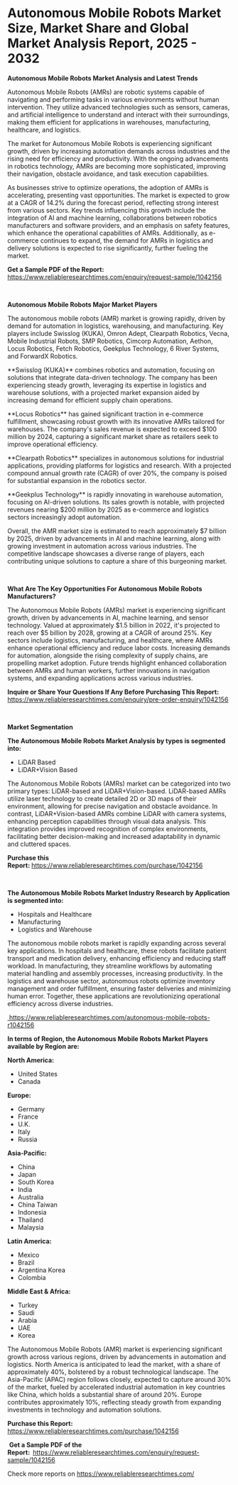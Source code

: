 <p><h1>Autonomous Mobile Robots Market Size, Market Share and Global Market Analysis Report, 2025 - 2032</h1></p><p><strong>Autonomous Mobile Robots Market Analysis and Latest Trends</strong></p>
<p><p>Autonomous Mobile Robots (AMRs) are robotic systems capable of navigating and performing tasks in various environments without human intervention. They utilize advanced technologies such as sensors, cameras, and artificial intelligence to understand and interact with their surroundings, making them efficient for applications in warehouses, manufacturing, healthcare, and logistics. </p><p>The market for Autonomous Mobile Robots is experiencing significant growth, driven by increasing automation demands across industries and the rising need for efficiency and productivity. With the ongoing advancements in robotics technology, AMRs are becoming more sophisticated, improving their navigation, obstacle avoidance, and task execution capabilities. </p><p>As businesses strive to optimize operations, the adoption of AMRs is accelerating, presenting vast opportunities. The market is expected to grow at a CAGR of 14.2% during the forecast period, reflecting strong interest from various sectors. Key trends influencing this growth include the integration of AI and machine learning, collaborations between robotics manufacturers and software providers, and an emphasis on safety features, which enhance the operational capabilities of AMRs. Additionally, as e-commerce continues to expand, the demand for AMRs in logistics and delivery solutions is expected to rise significantly, further fueling the market.</p></p>
<p><strong>Get a Sample PDF of the Report:&nbsp;</strong> <a href="https://www.reliableresearchtimes.com/enquiry/request-sample/1042156?utm_campaign=2629&utm_medium=2&utm_source=Github&utm_content=ia&utm_term=11042025&utm_id=autonomous-mobile-robots">https://www.reliableresearchtimes.com/enquiry/request-sample/1042156</a></p>
<p>&nbsp;</p>
<p><strong>Autonomous Mobile Robots Major Market Players</strong></p>
<p><p>The autonomous mobile robots (AMR) market is growing rapidly, driven by demand for automation in logistics, warehousing, and manufacturing. Key players include Swisslog (KUKA), Omron Adept, Clearpath Robotics, Vecna, Mobile Industrial Robots, SMP Robotics, Cimcorp Automation, Aethon, Locus Robotics, Fetch Robotics, Geekplus Technology, 6 River Systems, and ForwardX Robotics.</p><p>**Swisslog (KUKA)** combines robotics and automation, focusing on solutions that integrate data-driven technology. The company has been experiencing steady growth, leveraging its expertise in logistics and warehouse solutions, with a projected market expansion aided by increasing demand for efficient supply chain operations.</p><p>**Locus Robotics** has gained significant traction in e-commerce fulfillment, showcasing robust growth with its innovative AMRs tailored for warehouses. The company's sales revenue is expected to exceed $100 million by 2024, capturing a significant market share as retailers seek to improve operational efficiency.</p><p>**Clearpath Robotics** specializes in autonomous solutions for industrial applications, providing platforms for logistics and research. With a projected compound annual growth rate (CAGR) of over 20%, the company is poised for substantial expansion in the robotics sector.</p><p>**Geekplus Technology** is rapidly innovating in warehouse automation, focusing on AI-driven solutions. Its sales growth is notable, with projected revenues nearing $200 million by 2025 as e-commerce and logistics sectors increasingly adopt automation.</p><p>Overall, the AMR market size is estimated to reach approximately $7 billion by 2025, driven by advancements in AI and machine learning, along with growing investment in automation across various industries. The competitive landscape showcases a diverse range of players, each contributing unique solutions to capture a share of this burgeoning market.</p></p>
<p>&nbsp;</p>
<p><strong>What Are The Key Opportunities For Autonomous Mobile Robots Manufacturers?</strong></p>
<p><p>The Autonomous Mobile Robots (AMRs) market is experiencing significant growth, driven by advancements in AI, machine learning, and sensor technology. Valued at approximately $1.5 billion in 2022, it's projected to reach over $5 billion by 2028, growing at a CAGR of around 25%. Key sectors include logistics, manufacturing, and healthcare, where AMRs enhance operational efficiency and reduce labor costs. Increasing demands for automation, alongside the rising complexity of supply chains, are propelling market adoption. Future trends highlight enhanced collaboration between AMRs and human workers, further innovations in navigation systems, and expanding applications across various industries.</p></p>
<p><strong>Inquire or Share Your Questions If Any Before Purchasing This Report:</strong> <a href="https://www.reliableresearchtimes.com/enquiry/pre-order-enquiry/1042156?utm_campaign=2629&utm_medium=2&utm_source=Github&utm_content=ia&utm_term=11042025&utm_id=autonomous-mobile-robots">https://www.reliableresearchtimes.com/enquiry/pre-order-enquiry/1042156</a></p>
<p>&nbsp;</p>
<p><strong>Market Segmentation</strong></p>
<p><strong>The Autonomous Mobile Robots Market Analysis by types is segmented into:</strong></p>
<p><ul><li>LiDAR Based</li><li>LiDAR+Vision Based</li></ul></p>
<p><p>The Autonomous Mobile Robots (AMRs) market can be categorized into two primary types: LiDAR-based and LiDAR+Vision-based. LiDAR-based AMRs utilize laser technology to create detailed 2D or 3D maps of their environment, allowing for precise navigation and obstacle avoidance. In contrast, LiDAR+Vision-based AMRs combine LiDAR with camera systems, enhancing perception capabilities through visual data analysis. This integration provides improved recognition of complex environments, facilitating better decision-making and increased adaptability in dynamic and cluttered spaces.</p></p>
<p><strong>Purchase this Report:&nbsp;</strong><a href="https://www.reliableresearchtimes.com/purchase/1042156?utm_campaign=2629&utm_medium=2&utm_source=Github&utm_content=ia&utm_term=11042025&utm_id=autonomous-mobile-robots">https://www.reliableresearchtimes.com/purchase/1042156</a></p>
<p>&nbsp;</p>
<p><strong>The Autonomous Mobile Robots Market Industry Research by Application is segmented into:</strong></p>
<p><ul><li>Hospitals and Healthcare</li><li>Manufacturing</li><li>Logistics and Warehouse</li></ul></p>
<p><p>The autonomous mobile robots market is rapidly expanding across several key applications. In hospitals and healthcare, these robots facilitate patient transport and medication delivery, enhancing efficiency and reducing staff workload. In manufacturing, they streamline workflows by automating material handling and assembly processes, increasing productivity. In the logistics and warehouse sector, autonomous robots optimize inventory management and order fulfillment, ensuring faster deliveries and minimizing human error. Together, these applications are revolutionizing operational efficiency across diverse industries.</p></p>
<p><a href="https://www.reliableresearchtimes.com/autonomous-mobile-robots-r1042156?utm_campaign=2629&utm_medium=2&utm_source=Github&utm_content=ia&utm_term=11042025&utm_id=autonomous-mobile-robots">&nbsp;https://www.reliableresearchtimes.com/autonomous-mobile-robots-r1042156</a></p>
<p><strong>In terms of Region, the Autonomous Mobile Robots Market Players available by Region are:</strong></p>
<p>
    <p> <strong> North America: </strong>
        <ul>
            <li>United States</li>
            <li>Canada</li>
        </ul>
        </p> 
    <p> <strong> Europe: </strong>
        <ul>
            <li>Germany</li>
            <li>France</li>
            <li>U.K.</li>
            <li>Italy</li>
            <li>Russia</li>
        </ul>
        </p> 
    <p> <strong> Asia-Pacific: </strong>
        <ul>
            <li>China</li>
            <li>Japan</li>
            <li>South Korea</li>
            <li>India</li>
            <li>Australia</li>
            <li>China Taiwan</li>
            <li>Indonesia</li>
            <li>Thailand</li>
            <li>Malaysia</li>
        </ul>
        </p> 
    <p> <strong> Latin America: </strong>
        <ul>
            <li>Mexico</li>
            <li>Brazil</li>
            <li>Argentina Korea</li>
            <li>Colombia</li>
        </ul>
        </p> 
    <p> <strong> Middle East & Africa: </strong>
        <ul>
            <li>Turkey</li>
            <li>Saudi</li>
            <li>Arabia</li>
            <li>UAE</li>
            <li>Korea</li>
        </ul>
    </p>
    </p>
<p><p>The Autonomous Mobile Robots (AMR) market is experiencing significant growth across various regions, driven by advancements in automation and logistics. North America is anticipated to lead the market, with a share of approximately 40%, bolstered by a robust technological landscape. The Asia-Pacific (APAC) region follows closely, expected to capture around 30% of the market, fueled by accelerated industrial automation in key countries like China, which holds a substantial share of around 20%. Europe contributes approximately 10%, reflecting steady growth from expanding investments in technology and automation solutions.</p></p>
<p><strong>Purchase this Report: </strong><a href="https://www.reliableresearchtimes.com/purchase/1042156?utm_campaign=2629&utm_medium=2&utm_source=Github&utm_content=ia&utm_term=11042025&utm_id=autonomous-mobile-robots">https://www.reliableresearchtimes.com/purchase/1042156</a></p>
<p>&nbsp;<strong>Get a Sample PDF of the Report:&nbsp;&nbsp;</strong><a href="https://www.reliableresearchtimes.com/enquiry/request-sample/1042156?utm_campaign=2629&utm_medium=2&utm_source=Github&utm_content=ia&utm_term=11042025&utm_id=autonomous-mobile-robots">https://www.reliableresearchtimes.com/enquiry/request-sample/1042156</a></p>
<p><strong></strong></p>
<p>Check more reports on <a href="https://www.reliableresearchtimes.com/?utm_campaign=2629&utm_medium=2&utm_source=Github&utm_content=ia&utm_term=11042025&utm_id=autonomous-mobile-robots">https://www.reliableresearchtimes.com/</a></p>